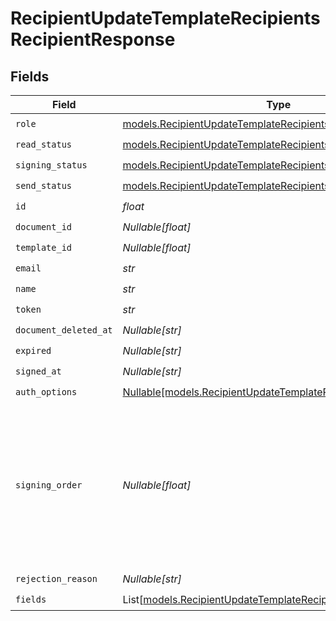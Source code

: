 # RecipientUpdateTemplateRecipientsRecipientResponse


## Fields

| Field                                                                                                                      | Type                                                                                                                       | Required                                                                                                                   | Description                                                                                                                |
| -------------------------------------------------------------------------------------------------------------------------- | -------------------------------------------------------------------------------------------------------------------------- | -------------------------------------------------------------------------------------------------------------------------- | -------------------------------------------------------------------------------------------------------------------------- |
| `role`                                                                                                                     | [models.RecipientUpdateTemplateRecipientsRoleResponse](../models/recipientupdatetemplaterecipientsroleresponse.md)         | :heavy_check_mark:                                                                                                         | N/A                                                                                                                        |
| `read_status`                                                                                                              | [models.RecipientUpdateTemplateRecipientsReadStatus](../models/recipientupdatetemplaterecipientsreadstatus.md)             | :heavy_check_mark:                                                                                                         | N/A                                                                                                                        |
| `signing_status`                                                                                                           | [models.RecipientUpdateTemplateRecipientsSigningStatus](../models/recipientupdatetemplaterecipientssigningstatus.md)       | :heavy_check_mark:                                                                                                         | N/A                                                                                                                        |
| `send_status`                                                                                                              | [models.RecipientUpdateTemplateRecipientsSendStatus](../models/recipientupdatetemplaterecipientssendstatus.md)             | :heavy_check_mark:                                                                                                         | N/A                                                                                                                        |
| `id`                                                                                                                       | *float*                                                                                                                    | :heavy_check_mark:                                                                                                         | N/A                                                                                                                        |
| `document_id`                                                                                                              | *Nullable[float]*                                                                                                          | :heavy_check_mark:                                                                                                         | N/A                                                                                                                        |
| `template_id`                                                                                                              | *Nullable[float]*                                                                                                          | :heavy_check_mark:                                                                                                         | N/A                                                                                                                        |
| `email`                                                                                                                    | *str*                                                                                                                      | :heavy_check_mark:                                                                                                         | N/A                                                                                                                        |
| `name`                                                                                                                     | *str*                                                                                                                      | :heavy_check_mark:                                                                                                         | N/A                                                                                                                        |
| `token`                                                                                                                    | *str*                                                                                                                      | :heavy_check_mark:                                                                                                         | N/A                                                                                                                        |
| `document_deleted_at`                                                                                                      | *Nullable[str]*                                                                                                            | :heavy_check_mark:                                                                                                         | N/A                                                                                                                        |
| `expired`                                                                                                                  | *Nullable[str]*                                                                                                            | :heavy_check_mark:                                                                                                         | N/A                                                                                                                        |
| `signed_at`                                                                                                                | *Nullable[str]*                                                                                                            | :heavy_check_mark:                                                                                                         | N/A                                                                                                                        |
| `auth_options`                                                                                                             | [Nullable[models.RecipientUpdateTemplateRecipientsAuthOptions]](../models/recipientupdatetemplaterecipientsauthoptions.md) | :heavy_check_mark:                                                                                                         | N/A                                                                                                                        |
| `signing_order`                                                                                                            | *Nullable[float]*                                                                                                          | :heavy_check_mark:                                                                                                         | The order in which the recipient should sign the document. Only works if the document is set to sequential signing.        |
| `rejection_reason`                                                                                                         | *Nullable[str]*                                                                                                            | :heavy_check_mark:                                                                                                         | N/A                                                                                                                        |
| `fields`                                                                                                                   | List[[models.RecipientUpdateTemplateRecipientsField](../models/recipientupdatetemplaterecipientsfield.md)]                 | :heavy_check_mark:                                                                                                         | N/A                                                                                                                        |